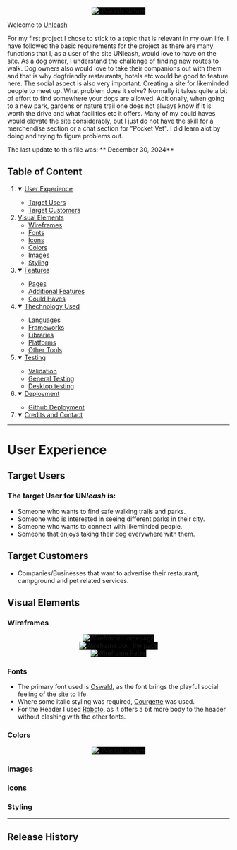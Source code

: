 
<div align="center">
  <img src="../assets/images/Logo-and-Header.png" style="background-color: black" alt="UNleash picture">
</div>

Welcome to [Unleash](https://lanad-cell.github.io/ProjectOne-Unleash/)

For my first project I chose to stick to a topic that is relevant in my own life. I have followed the basic requirements for the project as there are many functions that I, as a user of the site UNleash, would love to have on the site. As a dog owner, I understand the challenge of finding new routes to walk. Dog owners also would love to take their companions out with them and that is why dogfriendly restaurants, hotels etc would be good to feature here. The social aspect is also very important. Creating a site for likeminded people to meet up. 
What problem does it solve? Normally it takes quite a bit of effort to find somewhere your dogs are allowed. Aditionally, when going to a new park, gardens or nature trail one does not always know if it is worth the drive and what facilities etc it offers. Many of my could haves would elevate the site considerably, but I just do not have the skill for a merchendise section or a chat section for "Pocket Vet". I did learn alot by doing and trying to figure problems out. 

The last update to this file was: ** December 30, 2024**

## Table of Content 
1. <details open>
   <summary><a href="User Experience">User Experience</a></summary>
    
    - [Target Users](#targetusers)
    - [Target Customers](#targetcustomers)

2. <summary><a href="#visualelement">Visual Elements</a></summary>

    - [Wireframes](#wireframes)
    - [Fonts](#fonts)
    - [Icons](#icons)
    - [Colors](#colors)
    - [Images](#images)
    - [Styling](#styling)


3. <details open>
   <summary><a href="Features">Features</a></summary>

    - [Pages](#pages)
    - [Additional Features](#additionalfeatures)
    - [Could Haves](#couldhaves)

4. <details open>
   <summary><a href="Technology used">Thechnology Used</a></summary>

    - [Languages](#languages)
    - [Frameworks](#frameworks)
    - [Libraries](#libraries)
    - [Platforms](#platforms)
    - [Other Tools](#othertools)
  
5. <details open>
   <summary><a href="Testing">Testing</a></summary>  

   - [Validation](#validation)
   - [General Testing](#generaltesting)
   - [Desktop testing](#desktoptesting)

6. <details open>
   <summary><a href="Deployment">Deployment</a></summary>

   - [Github Deployment](#github)

7. <details open>
   <summary><a href="Credits and Contact">Credits and Contact</a></summary>

------

# User Experience
## Target Users
   ### The target User for UN<em>leash</em> is:
  - Someone who wants to find safe walking trails and parks.
  - Someone who is interested in seeing different parks in their city.
  - Someone who wants to connect with likeminded people.
  - Someone that enjoys taking their dog everywhere with them. 

## Target Customers
   - Companies/Businesses that want to advertise their restaurant, campground 
   and pet related services.

## Visual Elements
   ### Wireframes 
   <div align="center">
  <img src="../ProjectOne-Unleash/documentation/wireframes/Homepage.png" style="background-color: black" alt="Wireframe Homepage">
</div>
<div align="center">
  <img src="../ProjectOne-Unleash/documentation/wireframes/Join the Pack.png" style="background-color: black" alt="Wireframe Join the pack">
</div>
<div align="center">
  <img src="../ProjectOne-Unleash/documentation/wireframes/Parks.png" style="background-color: black" alt="Wireframe Parks">
</div>

 
   ### Fonts
   - The primary font used is [Oswald](https://fonts.google.com/?query=oswald), as the font brings the playful social feeling of the site to life.
   - Where some italic styling was required, [Courgette](https://fonts.google.com/specimen/Courgette) was used.
   - For the Header I used [Roboto](https://fonts.google.com/specimen/Roboto), as it offers a bit more body to the header without clashing with the other fonts.
  
   ### Colors
   <div align="center">
  <img src="../ProjectOne-Unleash/assets/images/colors.jpg" style="background-color: black" alt="UNleash picture">
</div>
   

   ### Images
   ### Icons
   ### Styling



    
     




   



------

## Release History




